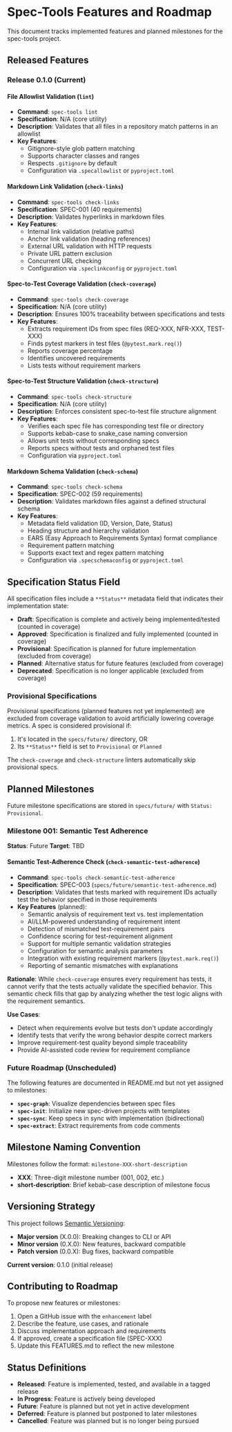 # Spec-Tools Features and Roadmap

This document tracks implemented features and planned milestones for the spec-tools project.

## Released Features

### Release 0.1.0 (Current)

#### File Allowlist Validation (`lint`)
- **Command**: `spec-tools lint`
- **Specification**: N/A (core utility)
- **Description**: Validates that all files in a repository match patterns in an allowlist
- **Key Features**:
  - Gitignore-style glob pattern matching
  - Supports character classes and ranges
  - Respects `.gitignore` by default
  - Configuration via `.specallowlist` or `pyproject.toml`

#### Markdown Link Validation (`check-links`)
- **Command**: `spec-tools check-links`
- **Specification**: SPEC-001 (40 requirements)
- **Description**: Validates hyperlinks in markdown files
- **Key Features**:
  - Internal link validation (relative paths)
  - Anchor link validation (heading references)
  - External URL validation with HTTP requests
  - Private URL pattern exclusion
  - Concurrent URL checking
  - Configuration via `.speclinkconfig` or `pyproject.toml`

#### Spec-to-Test Coverage Validation (`check-coverage`)
- **Command**: `spec-tools check-coverage`
- **Specification**: N/A (core utility)
- **Description**: Ensures 100% traceability between specifications and tests
- **Key Features**:
  - Extracts requirement IDs from spec files (REQ-XXX, NFR-XXX, TEST-XXX)
  - Finds pytest markers in test files (`@pytest.mark.req()`)
  - Reports coverage percentage
  - Identifies uncovered requirements
  - Lists tests without requirement markers

#### Spec-to-Test Structure Validation (`check-structure`)
- **Command**: `spec-tools check-structure`
- **Specification**: N/A (core utility)
- **Description**: Enforces consistent spec-to-test file structure alignment
- **Key Features**:
  - Verifies each spec file has corresponding test file or directory
  - Supports kebab-case to snake_case naming conversion
  - Allows unit tests without corresponding specs
  - Reports specs without tests and orphaned test files
  - Configuration via `pyproject.toml`

#### Markdown Schema Validation (`check-schema`)
- **Command**: `spec-tools check-schema`
- **Specification**: SPEC-002 (59 requirements)
- **Description**: Validates markdown files against a defined structural schema
- **Key Features**:
  - Metadata field validation (ID, Version, Date, Status)
  - Heading structure and hierarchy validation
  - EARS (Easy Approach to Requirements Syntax) format compliance
  - Requirement pattern matching
  - Supports exact text and regex pattern matching
  - Configuration via `.specschemaconfig` or `pyproject.toml`

## Specification Status Field

All specification files include a `**Status**` metadata field that indicates their implementation state:

- **Draft**: Specification is complete and actively being implemented/tested (counted in coverage)
- **Approved**: Specification is finalized and fully implemented (counted in coverage)
- **Provisional**: Specification is planned for future implementation (excluded from coverage)
- **Planned**: Alternative status for future features (excluded from coverage)
- **Deprecated**: Specification is no longer applicable (excluded from coverage)

### Provisional Specifications

Provisional specifications (planned features not yet implemented) are excluded from coverage validation to avoid artificially lowering coverage metrics. A spec is considered provisional if:

1. It's located in the `specs/future/` directory, OR
2. Its `**Status**` field is set to `Provisional` or `Planned`

The `check-coverage` and `check-structure` linters automatically skip provisional specs.

## Planned Milestones

Future milestone specifications are stored in `specs/future/` with `Status: Provisional`.

### Milestone 001: Semantic Test Adherence

**Status**: Future
**Target**: TBD

#### Semantic Test-Adherence Check (`check-semantic-test-adherence`)
- **Command**: `spec-tools check-semantic-test-adherence`
- **Specification**: SPEC-003 (`specs/future/semantic-test-adherence.md`)
- **Description**: Validates that tests marked with requirement IDs actually test the behavior specified in those requirements
- **Key Features** (planned):
  - Semantic analysis of requirement text vs. test implementation
  - AI/LLM-powered understanding of requirement intent
  - Detection of mismatched test-requirement pairs
  - Confidence scoring for test-requirement alignment
  - Support for multiple semantic validation strategies
  - Configuration for semantic analysis parameters
  - Integration with existing requirement markers (`@pytest.mark.req()`)
  - Reporting of semantic mismatches with explanations

**Rationale**: While `check-coverage` ensures every requirement has tests, it cannot verify that the tests actually validate the specified behavior. This semantic check fills that gap by analyzing whether the test logic aligns with the requirement semantics.

**Use Cases**:
- Detect when requirements evolve but tests don't update accordingly
- Identify tests that verify the wrong behavior despite correct markers
- Improve requirement-test quality beyond simple traceability
- Provide AI-assisted code review for requirement compliance

### Future Roadmap (Unscheduled)

The following features are documented in README.md but not yet assigned to milestones:

- **`spec-graph`**: Visualize dependencies between spec files
- **`spec-init`**: Initialize new spec-driven projects with templates
- **`spec-sync`**: Keep specs in sync with implementation (bidirectional)
- **`spec-extract`**: Extract requirements from code comments

## Milestone Naming Convention

Milestones follow the format: `milestone-XXX-short-description`

- **XXX**: Three-digit milestone number (001, 002, etc.)
- **short-description**: Brief kebab-case description of milestone focus

## Versioning Strategy

This project follows [Semantic Versioning](https://semver.org/):

- **Major version** (X.0.0): Breaking changes to CLI or API
- **Minor version** (0.X.0): New features, backward compatible
- **Patch version** (0.0.X): Bug fixes, backward compatible

**Current version**: 0.1.0 (initial release)

## Contributing to Roadmap

To propose new features or milestones:

1. Open a GitHub issue with the `enhancement` label
2. Describe the feature, use cases, and rationale
3. Discuss implementation approach and requirements
4. If approved, create a specification file (SPEC-XXX)
5. Update this FEATURES.md to reflect the new milestone

## Status Definitions

- **Released**: Feature is implemented, tested, and available in a tagged release
- **In Progress**: Feature is actively being developed
- **Future**: Feature is planned but not yet in active development
- **Deferred**: Feature is planned but postponed to later milestones
- **Cancelled**: Feature was planned but is no longer being pursued
